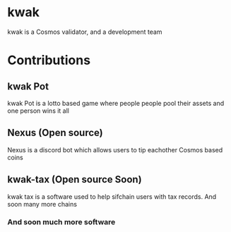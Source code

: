 # kwak
kwak is a Cosmos validator, and a development team

# Contributions 
## kwak Pot
   kwak Pot is a lotto based game where people people pool their assets and one person wins it all
## Nexus (Open source)
   Nexus is a discord bot which allows users to tip eachother Cosmos based coins
## kwak-tax  (Open source Soon)
   kwak tax is a software used to help sifchain users with tax records. And soon many more chains
   
### And soon much more software
